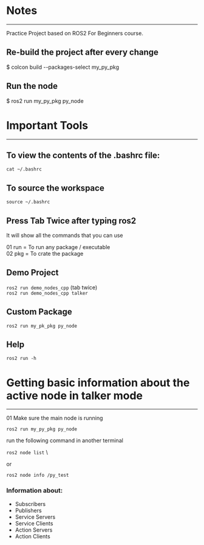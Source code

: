 # Notes
-----
Practice Project based on ROS2 For Beginners course.

## Re-build the project after every change
$ colcon build --packages-select my_py_pkg

## Run the node
$ ros2 run my_py_pkg py_node

# Important Tools
-----

## To view the contents of the .bashrc file:
` cat ~/.bashrc `

## To source the workspace
` source ~/.bashrc `

## Press Tab Twice after typing ros2
It will show all the commands that you can use

01 run = To run any package / executable \
02 pkg = To crate the package

## Demo Project
` ros2 run demo_nodes_cpp ` (tab twice) \
` ros2 run demo_nodes_cpp talker `


## Custom Package
` ros2 run my_pk_pkg py_node `

## Help
` ros2 run -h `

# Getting basic information about the active node in talker mode
-----

01 Make sure the main node is running

` ros2 run my_py_pkg py_node `

run the following command in another terminal

` ros2 node list ` \

or 

` ros2 node info /py_test `

<h3>Information about:</h3>
<ul>
<li>Subscribers</li>
<li>Publishers</li>
<li>Service Servers</li>
<li>Service Clients</li>
<li>Action Servers</li>
<li>Action Clients</li>
</ul>